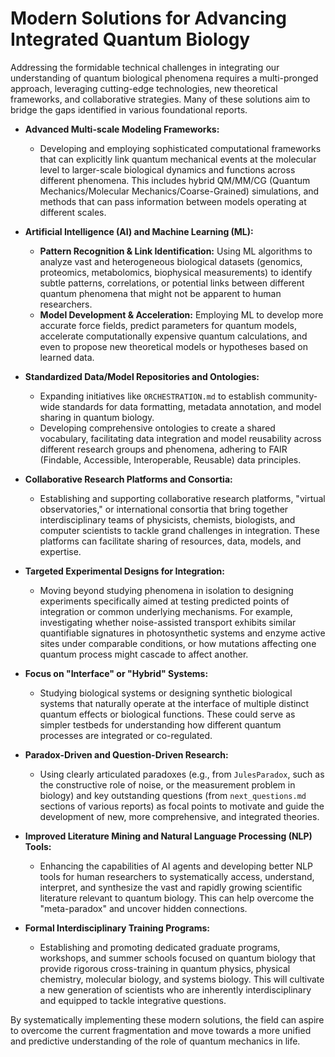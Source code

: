 # Modern Solutions for Advancing Integrated Quantum Biology

Addressing the formidable technical challenges in integrating our understanding of quantum biological phenomena requires a multi-pronged approach, leveraging cutting-edge technologies, new theoretical frameworks, and collaborative strategies. Many of these solutions aim to bridge the gaps identified in various foundational reports.

*   **Advanced Multi-scale Modeling Frameworks:**
    *   Developing and employing sophisticated computational frameworks that can explicitly link quantum mechanical events at the molecular level to larger-scale biological dynamics and functions across different phenomena. This includes hybrid QM/MM/CG (Quantum Mechanics/Molecular Mechanics/Coarse-Grained) simulations, and methods that can pass information between models operating at different scales.

*   **Artificial Intelligence (AI) and Machine Learning (ML):**
    *   **Pattern Recognition & Link Identification:** Using ML algorithms to analyze vast and heterogeneous biological datasets (genomics, proteomics, metabolomics, biophysical measurements) to identify subtle patterns, correlations, or potential links between different quantum phenomena that might not be apparent to human researchers.
    *   **Model Development & Acceleration:** Employing ML to develop more accurate force fields, predict parameters for quantum models, accelerate computationally expensive quantum calculations, and even to propose new theoretical models or hypotheses based on learned data.

*   **Standardized Data/Model Repositories and Ontologies:**
    *   Expanding initiatives like `ORCHESTRATION.md` to establish community-wide standards for data formatting, metadata annotation, and model sharing in quantum biology.
    *   Developing comprehensive ontologies to create a shared vocabulary, facilitating data integration and model reusability across different research groups and phenomena, adhering to FAIR (Findable, Accessible, Interoperable, Reusable) data principles.

*   **Collaborative Research Platforms and Consortia:**
    *   Establishing and supporting collaborative research platforms, "virtual observatories," or international consortia that bring together interdisciplinary teams of physicists, chemists, biologists, and computer scientists to tackle grand challenges in integration. These platforms can facilitate sharing of resources, data, models, and expertise.

*   **Targeted Experimental Designs for Integration:**
    *   Moving beyond studying phenomena in isolation to designing experiments specifically aimed at testing predicted points of integration or common underlying mechanisms. For example, investigating whether noise-assisted transport exhibits similar quantifiable signatures in photosynthetic systems and enzyme active sites under comparable conditions, or how mutations affecting one quantum process might cascade to affect another.

*   **Focus on "Interface" or "Hybrid" Systems:**
    *   Studying biological systems or designing synthetic biological systems that naturally operate at the interface of multiple distinct quantum effects or biological functions. These could serve as simpler testbeds for understanding how different quantum processes are integrated or co-regulated.

*   **Paradox-Driven and Question-Driven Research:**
    *   Using clearly articulated paradoxes (e.g., from `JulesParadox`, such as the constructive role of noise, or the measurement problem in biology) and key outstanding questions (from `next_questions.md` sections of various reports) as focal points to motivate and guide the development of new, more comprehensive, and integrated theories.

*   **Improved Literature Mining and Natural Language Processing (NLP) Tools:**
    *   Enhancing the capabilities of AI agents and developing better NLP tools for human researchers to systematically access, understand, interpret, and synthesize the vast and rapidly growing scientific literature relevant to quantum biology. This can help overcome the "meta-paradox" and uncover hidden connections.

*   **Formal Interdisciplinary Training Programs:**
    *   Establishing and promoting dedicated graduate programs, workshops, and summer schools focused on quantum biology that provide rigorous cross-training in quantum physics, physical chemistry, molecular biology, and systems biology. This will cultivate a new generation of scientists who are inherently interdisciplinary and equipped to tackle integrative questions.

By systematically implementing these modern solutions, the field can aspire to overcome the current fragmentation and move towards a more unified and predictive understanding of the role of quantum mechanics in life.
